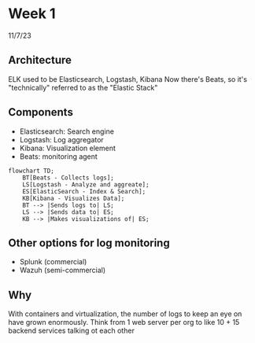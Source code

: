# Week 1
11/7/23

## Architecture
ELK used to be Elasticsearch, Logstash, Kibana
Now there's Beats, so it's "technically" referred to as the "Elastic Stack"

## Components
* Elasticsearch: Search engine
* Logstash: Log aggregator
* Kibana: Visualization element
* Beats: monitoring agent
```mermaid
flowchart TD;
    BT[Beats - Collects logs];
    LS[Logstash - Analyze and aggreate];
    ES[ElasticSearch - Index & Search];
    KB[Kibana - Visualizes Data];
    BT --> |Sends logs to| LS;
    LS --> |Sends data to| ES;
    KB --> |Makes visualizations of| ES;
```

## Other options for log monitoring
* Splunk (commercial)
* Wazuh (semi-commercial)

## Why
With containers and virtualization, the number of logs to keep an eye on have grown enormously. 
Think from 1 web server per org to like 10 + 15 backend services talking ot each other